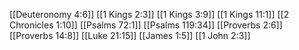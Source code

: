 [[Deuteronomy 4:6]]
[[1 Kings 2:3]]
[[1 Kings 3:9]]
[[1 Kings 11:1]]
[[2 Chronicles 1:10]]
[[Psalms 72:1]]
[[Psalms 119:34]]
[[Proverbs 2:6]]
[[Proverbs 14:8]]
[[Luke 21:15]]
[[James 1:5]]
[[1 John 2:3]]
